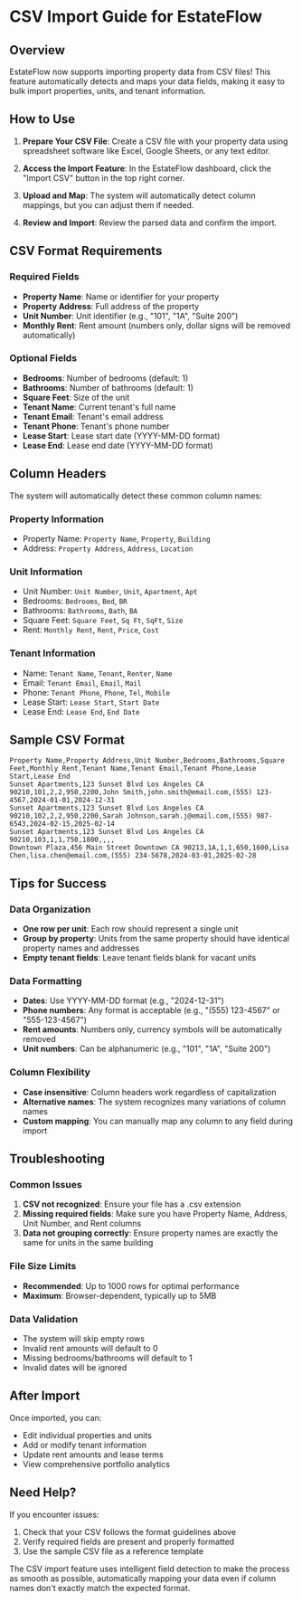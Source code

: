# CSV Import Guide for EstateFlow

## Overview
EstateFlow now supports importing property data from CSV files! This feature automatically detects and maps your data fields, making it easy to bulk import properties, units, and tenant information.

## How to Use

1. **Prepare Your CSV File**: Create a CSV file with your property data using spreadsheet software like Excel, Google Sheets, or any text editor.

2. **Access the Import Feature**: In the EstateFlow dashboard, click the "Import CSV" button in the top right corner.

3. **Upload and Map**: The system will automatically detect column mappings, but you can adjust them if needed.

4. **Review and Import**: Review the parsed data and confirm the import.

## CSV Format Requirements

### Required Fields
- **Property Name**: Name or identifier for your property
- **Property Address**: Full address of the property
- **Unit Number**: Unit identifier (e.g., "101", "1A", "Suite 200")
- **Monthly Rent**: Rent amount (numbers only, dollar signs will be removed automatically)

### Optional Fields
- **Bedrooms**: Number of bedrooms (default: 1)
- **Bathrooms**: Number of bathrooms (default: 1)
- **Square Feet**: Size of the unit
- **Tenant Name**: Current tenant's full name
- **Tenant Email**: Tenant's email address
- **Tenant Phone**: Tenant's phone number
- **Lease Start**: Lease start date (YYYY-MM-DD format)
- **Lease End**: Lease end date (YYYY-MM-DD format)

## Column Headers
The system will automatically detect these common column names:

### Property Information
- Property Name: `Property Name`, `Property`, `Building`
- Address: `Property Address`, `Address`, `Location`

### Unit Information
- Unit Number: `Unit Number`, `Unit`, `Apartment`, `Apt`
- Bedrooms: `Bedrooms`, `Bed`, `BR`
- Bathrooms: `Bathrooms`, `Bath`, `BA`
- Square Feet: `Square Feet`, `Sq Ft`, `SqFt`, `Size`
- Rent: `Monthly Rent`, `Rent`, `Price`, `Cost`

### Tenant Information
- Name: `Tenant Name`, `Tenant`, `Renter`, `Name`
- Email: `Tenant Email`, `Email`, `Mail`
- Phone: `Tenant Phone`, `Phone`, `Tel`, `Mobile`
- Lease Start: `Lease Start`, `Start Date`
- Lease End: `Lease End`, `End Date`

## Sample CSV Format

```csv
Property Name,Property Address,Unit Number,Bedrooms,Bathrooms,Square Feet,Monthly Rent,Tenant Name,Tenant Email,Tenant Phone,Lease Start,Lease End
Sunset Apartments,123 Sunset Blvd Los Angeles CA 90210,101,2,2,950,2200,John Smith,john.smith@email.com,(555) 123-4567,2024-01-01,2024-12-31
Sunset Apartments,123 Sunset Blvd Los Angeles CA 90210,102,2,2,950,2200,Sarah Johnson,sarah.j@email.com,(555) 987-6543,2024-02-15,2025-02-14
Sunset Apartments,123 Sunset Blvd Los Angeles CA 90210,103,1,1,750,1800,,,,
Downtown Plaza,456 Main Street Downtown CA 90213,1A,1,1,650,1600,Lisa Chen,lisa.chen@email.com,(555) 234-5678,2024-03-01,2025-02-28
```

## Tips for Success

### Data Organization
- **One row per unit**: Each row should represent a single unit
- **Group by property**: Units from the same property should have identical property names and addresses
- **Empty tenant fields**: Leave tenant fields blank for vacant units

### Data Formatting
- **Dates**: Use YYYY-MM-DD format (e.g., "2024-12-31")
- **Phone numbers**: Any format is acceptable (e.g., "(555) 123-4567" or "555-123-4567")
- **Rent amounts**: Numbers only, currency symbols will be automatically removed
- **Unit numbers**: Can be alphanumeric (e.g., "101", "1A", "Suite 200")

### Column Flexibility
- **Case insensitive**: Column headers work regardless of capitalization
- **Alternative names**: The system recognizes many variations of column names
- **Custom mapping**: You can manually map any column to any field during import

## Troubleshooting

### Common Issues
1. **CSV not recognized**: Ensure your file has a .csv extension
2. **Missing required fields**: Make sure you have Property Name, Address, Unit Number, and Rent columns
3. **Data not grouping correctly**: Ensure property names are exactly the same for units in the same building

### File Size Limits
- **Recommended**: Up to 1000 rows for optimal performance
- **Maximum**: Browser-dependent, typically up to 5MB

### Data Validation
- The system will skip empty rows
- Invalid rent amounts will default to 0
- Missing bedrooms/bathrooms will default to 1
- Invalid dates will be ignored

## After Import

Once imported, you can:
- Edit individual properties and units
- Add or modify tenant information
- Update rent amounts and lease terms
- View comprehensive portfolio analytics

## Need Help?

If you encounter issues:
1. Check that your CSV follows the format guidelines above
2. Verify required fields are present and properly formatted
3. Use the sample CSV file as a reference template

The CSV import feature uses intelligent field detection to make the process as smooth as possible, automatically mapping your data even if column names don't exactly match the expected format. 